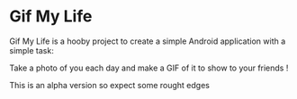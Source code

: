 Gif My Life
=========

Gif My Life is a hooby project to create a simple Android application with a simple task:

Take a photo of you each day and make a GIF of it to show to your friends !

This is an alpha version so expect some rought edges
